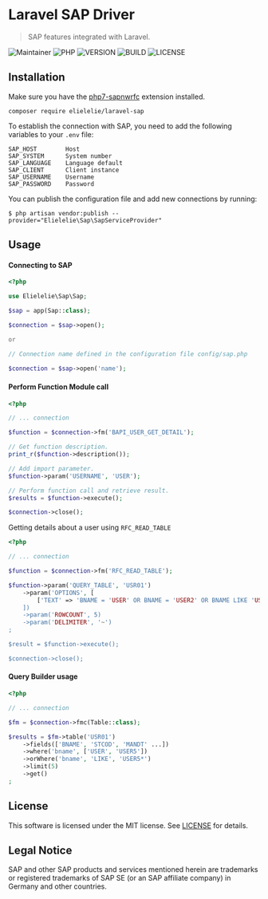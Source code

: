 # Laravel SAP Driver 

> SAP features integrated with Laravel.

![Maintainer](https://img.shields.io/badge/maintainer-Eliel%20Ferreira-informational)
![PHP](https://img.shields.io/badge/PHP->=8.0-blueviolet)
![VERSION](https://img.shields.io/badge/stable-v1.0.5-blue)
![BUILD](https://img.shields.io/badge/build-pass-success)
![LICENSE](https://img.shields.io/badge/license-MIT-success)

## Installation

Make sure you have the [php7-sapnwrfc](https://gkralik.github.io/php7-sapnwrfc/index.html) extension installed.

``` composer require elielelie/laravel-sap ```

To establish the connection with SAP, you need to add the following variables to your `.env` file:

```
SAP_HOST        Host
SAP_SYSTEM      System number
SAP_LANGUAGE    Language default
SAP_CLIENT      Client instance
SAP_USERNAME    Username
SAP_PASSWORD    Password    
```

You can publish the configuration file and add new connections by running:

```$ php artisan vendor:publish --provider="Elielelie\Sap\SapServiceProvider" ```

## Usage

#### Connecting to SAP

```php
<?php

use Elielelie\Sap\Sap;

$sap = app(Sap::class);

$connection = $sap->open();

or

// Connection name defined in the configuration file config/sap.php
 
$connection = $sap->open('name');

```

#### Perform Function Module call

```php
<?php

// ... connection

$function = $connection->fm('BAPI_USER_GET_DETAIL');

// Get function description.
print_r($function->description());

// Add import parameter.
$function->param('USERNAME', 'USER');

// Perform function call and retrieve result.
$results = $function->execute();

$connection->close();

```

Getting details about a user using `RFC_READ_TABLE`

```php
<?php

// ... connection

$function = $connection->fm('RFC_READ_TABLE');

$function->param('QUERY_TABLE', 'USR01')
	->param('OPTIONS', [
		['TEXT' => 'BNAME = 'USER' OR BNAME = 'USER2' OR BNAME LIKE 'USER5*']
	])
	->param('ROWCOUNT', 5)
	->param('DELIMITER', '~')
;

$result = $function->execute();

$connection->close();

```

#### Query Builder usage

```php
<?php

// ... connection

$fm = $connection->fmc(Table::class);

$results = $fm->table('USR01')
    ->fields(['BNAME', 'STCOD', 'MANDT' ...])
	->where('bname', ['USER', 'USER5'])
	->orWhere('bname', 'LIKE', 'USER5*')
	->limit(5)
	->get()
;

```


## License

This software is licensed under the MIT license. See [LICENSE](LICENSE) for details.

## Legal Notice

SAP and other SAP products and services mentioned herein are trademarks or registered trademarks of SAP SE (or an SAP affiliate company) in Germany and other countries.
